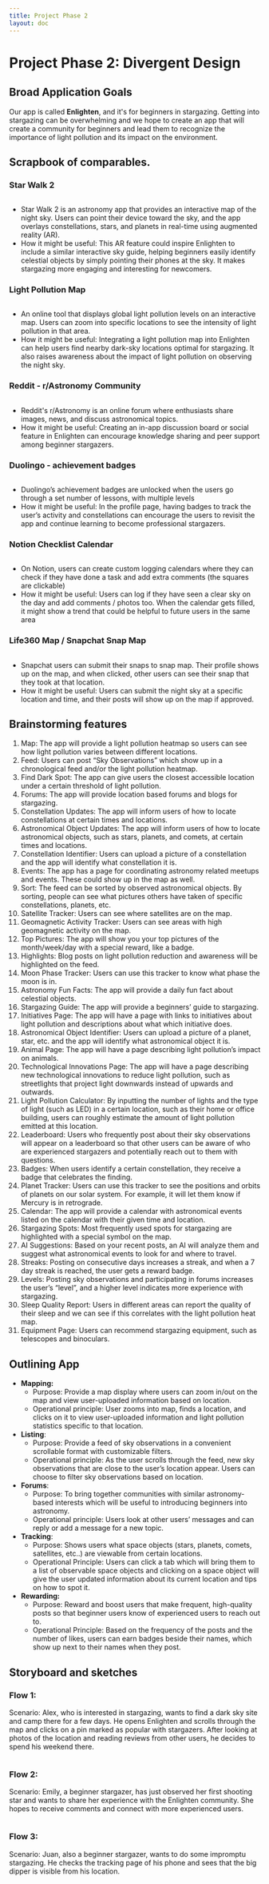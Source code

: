 ```yaml
---
title: Project Phase 2
layout: doc
---
```


# Project Phase 2: Divergent Design


## Broad Application Goals




Our app is called **Enlighten**, and it's for beginners in stargazing. Getting into stargazing can be overwhelming and we hope to create an app that will create a community for beginners and lead them to recognize the importance of light pollution and its impact on the environment.




## **Scrapbook of comparables.**




### Star Walk 2




<figure>
                     <img src="https://res.cloudinary.com/df2rp6zoo/image/upload/v1731555858/r4fcs5rt1shi1jeddjqr.png" alt="">
                     <figcaption></figcaption>
                 </figure>


- Star Walk 2 is an astronomy app that provides an interactive map of the night sky. Users can point their device toward the sky, and the app overlays constellations, stars, and planets in real-time using augmented reality (AR).
- How it might be useful: This AR feature could inspire Enlighten to include a similar interactive sky guide, helping beginners easily identify celestial objects by simply pointing their phones at the sky. It makes stargazing more engaging and interesting for newcomers.


### Light Pollution Map




<figure>
                     <img src="https://res.cloudinary.com/df2rp6zoo/image/upload/v1731555862/rngnywadinwtzvhdmnds.png" alt="">
                     <figcaption></figcaption>
                 </figure>


- An online tool that displays global light pollution levels on an interactive map. Users can zoom into specific locations to see the intensity of light pollution in that area.
- How it might be useful: Integrating a light pollution map into Enlighten can help users find nearby dark-sky locations optimal for stargazing. It also raises awareness about the impact of light pollution on observing the night sky.


### Reddit - r/Astronomy Community




<figure>
                     <img src="https://res.cloudinary.com/df2rp6zoo/image/upload/v1731555864/npl1pr3txb60hbmt0pxs.png" alt="">
                     <figcaption></figcaption>
                 </figure>


- Reddit's r/Astronomy is an online forum where enthusiasts share images, news, and discuss astronomical topics.
- How it might be useful: Creating an in-app discussion board or social feature in Enlighten can encourage knowledge sharing and peer support among beginner stargazers.


### Duolingo - achievement badges




<figure>
                     <img src="https://res.cloudinary.com/df2rp6zoo/image/upload/v1731555866/szjgg37npvaj1l9ss2kr.png" alt="">
                     <figcaption></figcaption>
                 </figure>


- Duolingo’s achievement badges are unlocked when the users go through a set number of lessons, with multiple levels
- How it might be useful: In the profile page, having badges to track the user’s activity and constellations can encourage the users to revisit the app and continue learning to become professional stargazers.


### Notion Checklist Calendar




<figure>
                     <img src="https://res.cloudinary.com/df2rp6zoo/image/upload/v1731555867/wh7r2yhc0h3g6zpi2vlp.png" alt="">
                     <figcaption></figcaption>
                 </figure>


- On Notion, users can create custom logging calendars where they can check if they have done a task and add extra comments (the squares are clickable)
- How it might be useful: Users can log if they have seen a clear sky on the day and add comments / photos too. When the calendar gets filled, it might show a trend that could be helpful to future users in the same area


### Life360 Map / Snapchat Snap Map




<figure>
                     <img src="https://res.cloudinary.com/df2rp6zoo/image/upload/v1731555869/tlxgtbqdgx1djbdforxm.png" alt="">
                     <figcaption></figcaption>
                 </figure>


- Snapchat users can submit their snaps to snap map. Their profile shows up on the map, and when clicked, other users can see their snap that they took at that location.
- How it might be useful: Users can submit the night sky at a specific location and time, and their posts will show up on the map if approved.


## **Brainstorming features**


1. Map: The app will provide a light pollution heatmap so users can see how light pollution varies between different locations.
2. Feed: Users can post “Sky Observations” which show up in a chronological feed and/or the light pollution heatmap.
3. Find Dark Spot: The app can give users the closest accessible location under a certain threshold of light pollution.
4. Forums: The app will provide location based forums and blogs for stargazing.
5. Constellation Updates: The app will inform users of how to locate constellations at certain times and locations.
6. Astronomical Object Updates: The app will inform users of how to locate astronomical objects, such as stars, planets, and comets, at certain times and locations.
7. Constellation Identifier: Users can upload a picture of a constellation and the app will identify what constellation it is.
8. Events: The app has a page for coordinating astronomy related meetups and events. These could show up in the map as well.
9. Sort: The feed can be sorted by observed astronomical objects. By sorting, people can see what pictures others have taken of specific constellations, planets, etc.
10. Satellite Tracker: Users can see where satellites are on the map.
11. Geomagnetic Activity Tracker: Users can see areas with high geomagnetic activity on the map.
12. Top Pictures: The app will show you your top pictures of the month/week/day with a special reward, like a badge.
13. Highlights: Blog posts on light pollution reduction and awareness will be highlighted on the feed.
14. Moon Phase Tracker: Users can use this tracker to know what phase the moon is in.
15. Astronomy Fun Facts: The app will provide a daily fun fact about celestial objects.
16. Stargazing Guide: The app will provide a beginners’ guide to stargazing.
17. Initiatives Page: The app will have a page with links to initiatives about light pollution and descriptions about what which initiative does.
18. Astronomical Object Identifier: Users can upload a picture of a planet, star, etc. and the app will identify what astronomical object it is.
19. Animal Page: The app will have a page describing light pollution’s impact on animals.
20. Technological Innovations Page: The app will have a page describing new technological innovations to reduce light pollution, such as streetlights that project light downwards instead of upwards and outwards.
21. Light Pollution Calculator: By inputting the number of lights and the type of light (such as LED) in a certain location, such as their home or office building, users can roughly estimate the amount of light pollution emitted at this location.
22. Leaderboard: Users who frequently post about their sky observations will appear on a leaderboard so that other users can be aware of who are experienced stargazers and potentially reach out to them with questions.
23. Badges: When users identify a certain constellation, they receive a badge that celebrates the finding.
24. Planet Tracker: Users can use this tracker to see the positions and orbits of planets on our solar system. For example, it will let them know if Mercury is in retrograde.
25. Calendar: The app will provide a calendar with astronomical events listed on the calendar with their given time and location.
26. Stargazing Spots: Most frequently used spots for stargazing are highlighted with a special symbol on the map.
27. AI Suggestions: Based on your recent posts, an AI will analyze them and suggest what astronomical events to look for and where to travel.
28. Streaks: Posting on consecutive days increases a streak, and when a 7 day streak is reached, the user gets a reward badge.
29. Levels: Posting sky observations and participating in forums increases the user’s “level”, and a higher level indicates more experience with stargazing.
30. Sleep Quality Report: Users in different areas can report the quality of their sleep and we can see if this correlates with the light pollution heat map.
31. Equipment Page: Users can recommend stargazing equipment, such as telescopes and binoculars.


## Outlining App


- **Mapping:**
   - Purpose: Provide a map display where users can zoom in/out on the map and view user-uploaded information based on location.
   - Operational principle: User zooms into map, finds a location, and clicks on it to view user-uploaded information and light pollution statistics specific to that location.
- **Listing**:
   - Purpose: Provide a feed of sky observations in a convenient scrollable format with customizable filters.
   - Operational principle: As the user scrolls through the feed, new sky observations that are close to the user’s location appear. Users can choose to filter sky observations based on location.
- **Forums**:
   - Purpose: To bring together communities with similar astronomy-based interests which will be useful to introducing beginners into astronomy.
   - Operational principle: Users look at other users’ messages and can reply or add a message for a new topic.
- **Tracking**:
   - Purpose: Shows users what space objects (stars, planets, comets, satellites, etc..) are viewable from certain locations.
   - Operational Principle: Users can click a tab which will bring them to a list of observable space objects and clicking on a space object will give the user updated information about its current location and tips on how to spot it.
- **Rewarding:**
   - Purpose: Reward and boost users that make frequent, high-quality posts so that beginner users know of experienced users to reach out to.
   - Operational Principle: Based on the frequency of the posts and the number of likes, users can earn badges beside their names, which show up next to their names when they post.


## **Storyboard and sketches**




### **Flow 1:**




Scenario: Alex, who is interested in stargazing, wants to find a dark sky site and camp there for a few days. He opens Enlighten and scrolls through the map and clicks on a pin marked as popular with stargazers. After looking at photos of the location and reading reviews from other users, he decides to spend his weekend there.




<figure>
                     <img src="https://res.cloudinary.com/df2rp6zoo/image/upload/v1731555872/grkdhonvnadjtpfhqiwu.png" alt="">
                     <figcaption></figcaption>
                 </figure>




### **Flow 2:**




Scenario: Emily, a beginner stargazer, has just observed her first shooting star and wants to share her experience with the Enlighten community. She hopes to receive comments and connect with more experienced users.




<figure>
                     <img src="https://res.cloudinary.com/df2rp6zoo/image/upload/v1731555874/qyzjhqhdudxfzeu15o6s.png" alt="">
                     <figcaption></figcaption>
                 </figure>




### **Flow 3:**




Scenario: Juan, also a beginner stargazer, wants to do some impromptu stargazing. He checks the tracking page of his phone and sees that the big dipper is visible from his location.




<figure>
                     <img src="https://res.cloudinary.com/df2rp6zoo/image/upload/v1731555875/usmr3cik5aste45gctia.png" alt="">
                     <figcaption></figcaption>
                 </figure>






